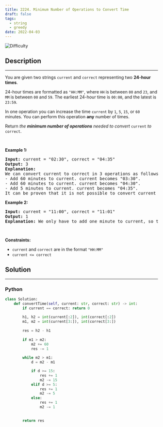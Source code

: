 ```yaml
---
title: 2224. Minimum Number of Operations to Convert Time
draft: false
tags: 
  - string
  - greedy
date: 2022-04-03
---
```


![Difficulty](https://img.shields.io/badge/Difficulty-Easy-blue.svg)

## Description

---
<p>You are given two strings <code>current</code> and <code>correct</code> representing two <strong>24-hour times</strong>.</p>

<p>24-hour times are formatted as <code>&quot;HH:MM&quot;</code>, where <code>HH</code> is between <code>00</code> and <code>23</code>, and <code>MM</code> is between <code>00</code> and <code>59</code>. The earliest 24-hour time is <code>00:00</code>, and the latest is <code>23:59</code>.</p>

<p>In one operation you can increase the time <code>current</code> by <code>1</code>, <code>5</code>, <code>15</code>, or <code>60</code> minutes. You can perform this operation <strong>any</strong> number of times.</p>

<p>Return <em>the <strong>minimum number of operations</strong> needed to convert </em><code>current</code><em> to </em><code>correct</code>.</p>

<p>&nbsp;</p>
<p><strong class="example">Example 1:</strong></p>

<pre>
<strong>Input:</strong> current = &quot;02:30&quot;, correct = &quot;04:35&quot;
<strong>Output:</strong> 3
<strong>Explanation:
</strong>We can convert current to correct in 3 operations as follows:
- Add 60 minutes to current. current becomes &quot;03:30&quot;.
- Add 60 minutes to current. current becomes &quot;04:30&quot;.
- Add 5 minutes to current. current becomes &quot;04:35&quot;.
It can be proven that it is not possible to convert current to correct in fewer than 3 operations.</pre>

<p><strong class="example">Example 2:</strong></p>

<pre>
<strong>Input:</strong> current = &quot;11:00&quot;, correct = &quot;11:01&quot;
<strong>Output:</strong> 1
<strong>Explanation:</strong> We only have to add one minute to current, so the minimum number of operations needed is 1.
</pre>

<p>&nbsp;</p>
<p><strong>Constraints:</strong></p>

<ul>
	<li><code>current</code> and <code>correct</code> are in the format <code>&quot;HH:MM&quot;</code></li>
	<li><code>current &lt;= correct</code></li>
</ul>


## Solution

---
### Python
``` py title='minimum-number-of-operations-to-convert-time'
class Solution:
    def convertTime(self, current: str, correct: str) -> int:
        if current == correct: return 0
        
        h1, h2 = int(current[:2]), int(correct[:2])
        m1, m2 = int(current[3:]), int(correct[3:])
        
        res = h2 - h1
        
        if m1 > m2:
            m2 += 60
            res -= 1
        
        while m2 > m1:
            d = m2 - m1

            if d >= 15:
                res += 1
                m2 -= 15
            elif d >= 5:
                res += 1
                m2 -= 5
            else:
                res += 1
                m2 -= 1
            
        
        return res
        

```

